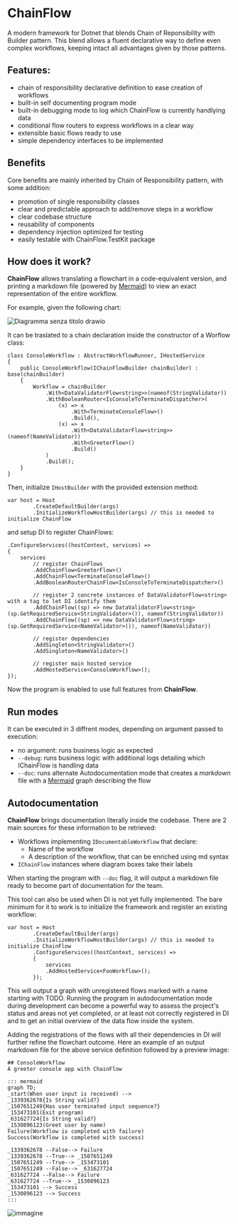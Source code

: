 # ChainFlow
A modern framework for Dotnet that blends Chain of Reponsibility with Builder pattern.
This blend allows a fluent declarative way to define even complex workflows, keeping intact all advantages given by those patterns.

## Features:
 - chain of responsibility declarative definition to ease creation of workflows
 - built-in self documenting program mode
 - built-in debugging mode to log which ChainFlow is currently handlying data
 - conditional flow routers to express workflows in a clear way
 - extensible basic flows ready to use
 - simple dependency interfaces to be implemented

 ## Benefits
 Core benefits are mainly inherited by Chain of Responsibility pattern, with some addition:
- promotion of single responsibility classes
- clear and predictable approach to add/remove steps in a workflow
- clear codebase structure
- reusability of components
- dependency injection optimized for testing
- easily testable with ChainFlow.TestKit package

## How does it work?
**ChainFlow** allows translating a flowchart in a code-equivalent version, and printing a markdown file (powered by [Mermaid](https://mermaid.js.org/)) to view an exact representation of the entire workflow.

For example, given the following chart:

![Diagramma senza titolo drawio](https://github.com/giuseppe-velocci/ChainFlow/assets/42746122/15d61f74-1072-4923-a1a6-ecdb8b5f88aa)

It can be traslated to a chain declaration inside the constructor of a Worflow class:
```
class ConsoleWorkflow : AbstractWorkflowRunner, IHostedService
{
    public ConsoleWorkflow(IChainFlowBuilder chainBuilder) : base(chainBuilder)
    {
        Workflow = chainBuilder
            .With<DataValidatorFlow<string>>(nameof(StringValidator))
            .WithBooleanRouter<IsConsoleToTerminateDispatcher>(
                (x) => x
                    .With<TerminateConsoleFlow>()
                    .Build(),
                (x) => x
                    .With<DataValidatorFlow<string>>(nameof(NameValidator))
                    .With<GreeterFlow>()
                    .Build()
            )
            .Build();
    }
}
```

Then, initialize `IHostBuilder` with the provided extension method:

```
var host = Host
        .CreateDefaultBuilder(args)
        .InitializeWorkflowHostBuilder(args) // this is needed to initialize ChainFlow
```

and setup DI to register ChainFlows:

```
.ConfigureServices((hostContext, services) =>
{
    services
        // register ChainFlows
        .AddChainFlow<GreeterFlow>()
        .AddChainFlow<TerminateConsoleFlow>()
        .AddBooleanRouterChainFlow<IsConsoleToTerminateDispatcher>()

        // register 2 concrete instances of DataValidatorFlow<string> with a tag to let DI identify them
        .AddChainFlow((sp) => new DataValidatorFlow<string>(sp.GetRequiredService<StringValidator>()), nameof(StringValidator))
        .AddChainFlow((sp) => new DataValidatorFlow<string>(sp.GetRequiredService<NameValidator>()), nameof(NameValidator))

        // register dependencies    
        .AddSingleton<StringValidator>()
        .AddSingleton<NameValidator>()
        
        // register main hosted service
        .AddHostedService<ConsoleWorkflow>();
});
```

Now the program is enabled to use full features from **ChainFlow**.

## Run modes
It can be executed in 3 diffrent modes, depending on argument passed to execution:
- no argument: runs business logic as expected
- `--debug`: runs business logic with additional logs detailing which IChainFlow is handling data
- `--doc`: runs alternate Autodocumentation mode that creates a *markdown* file with a [Mermaid](https://mermaid.js.org/) graph describing the flow

## Autodocumentation
**ChainFlow** brings documentation literally inside the codebase.
There are 2 main sources for these information to be retrieved:
- Workflows implementing `IDocumentableWorkflow` that declare:
  - Name of the workflow
  - A description of the workflow, that can be enriched using md syntax
- `IChainFlow` instances where diagram boxes take their labels

When starting the program with `--doc` flag, it will output a markdown file ready to become part of documentation for the team.

This tool can also be used when DI is not yet fully implemented. The bare minimum for it to work is to initialize the framework and register an existing workflow:
```
var host = Host
        .CreateDefaultBuilder(args)
        .InitializeWorkflowHostBuilder(args) // this is needed to initialize ChainFlow
        .ConfigureServices((hostContext, services) =>
        {
            services
            .AddHostedService<FooWorkflow>();
        });
```

This will output a graph with unregistered flows marked with a name starting with TODO. Running the program in autodocumentation mode during development can become a powerful way to assess the project's status and areas not yet completed, or at least not correctly registered in DI and to get an initial overview of the data flow inside the system.

Adding the registrations of the flows with all their dependencies in DI will further refine the flowchart outcome.
Here an example of an output markdown file for the above service definition followed by a preview image:
```
## ConsoleWorkflow
A greeter console app with ChainFlow

::: mermaid
graph TD;
_start(When user input is received) -->
_1339362678{Is String valid?}
_1507651249{Has user terminated input sequence?}
_153473101(Exit program)
_631627724{Is String valid?}
_1530896123(Greet user by name)
Failure(Workflow is completed with failure)
Success(Workflow is completed with success)

_1339362678 --False--> Failure
_1339362678 --True--> _1507651249
_1507651249 --True--> _153473101
_1507651249 --False--> _631627724
_631627724 --False--> Failure
_631627724 --True--> _1530896123
_153473101 --> Success
_1530896123 --> Success
:::
```
![immagine](https://github.com/giuseppe-velocci/ChainFlow/assets/42746122/a2e5cf73-322c-467c-a7fb-fa6c5edbbc76)


